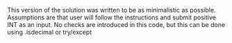 This version of the solution was written to be as minimalistic as possible.
Assumptions are that user will follow the instructions and submit positive INT as an input.
No checks are introduced in this code, but this can be done using .isdecimal or try/except
